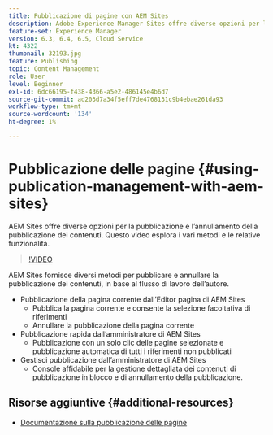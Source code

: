 ```yaml
---
title: Pubblicazione di pagine con AEM Sites
description: Adobe Experience Manager Sites offre diverse opzioni per la pubblicazione e l’annullamento della pubblicazione dei contenuti. Questo video esplora i vari metodi e le relative funzionalità.
feature-set: Experience Manager
version: 6.3, 6.4, 6.5, Cloud Service
kt: 4322
thumbnail: 32193.jpg
feature: Publishing
topic: Content Management
role: User
level: Beginner
exl-id: 6dc66195-f438-4366-a5e2-486145e4b6d7
source-git-commit: ad203d7a34f5eff7de4768131c9b4ebae261da93
workflow-type: tm+mt
source-wordcount: '134'
ht-degree: 1%

---
```


# Pubblicazione delle pagine {#using-publication-management-with-aem-sites}

AEM Sites offre diverse opzioni per la pubblicazione e l’annullamento della pubblicazione dei contenuti. Questo video esplora i vari metodi e le relative funzionalità.

>[!VIDEO](https://video.tv.adobe.com/v/32193?quality=12&learn=on)

AEM Sites fornisce diversi metodi per pubblicare e annullare la pubblicazione dei contenuti, in base al flusso di lavoro dell’autore.

* Pubblicazione della pagina corrente dall’Editor pagina di AEM Sites
   * Pubblica la pagina corrente e consente la selezione facoltativa di riferimenti
   * Annullare la pubblicazione della pagina corrente
* Pubblicazione rapida dall’amministratore di AEM Sites
   * Pubblicazione con un solo clic delle pagine selezionate e pubblicazione automatica di tutti i riferimenti non pubblicati
* Gestisci pubblicazione dall’amministratore di AEM Sites
   * Console affidabile per la gestione dettagliata dei contenuti di pubblicazione in blocco e di annullamento della pubblicazione.

## Risorse aggiuntive {#additional-resources}

* [Documentazione sulla pubblicazione delle pagine](https://experienceleague.adobe.com/docs/experience-manager-65/authoring/authoring/publishing-pages.html)
